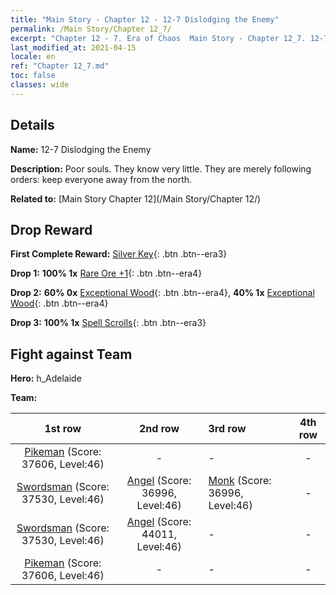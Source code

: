 ```yaml
---
title: "Main Story - Chapter 12 - 12-7 Dislodging the Enemy"
permalink: /Main Story/Chapter 12_7/
excerpt: "Chapter 12 - 7. Era of Chaos  Main Story - Chapter 12_7. 12-7 Dislodging the Enemy"
last_modified_at: 2021-04-15
locale: en
ref: "Chapter 12_7.md"
toc: false
classes: wide
---
```


## Details

 **Name:** 12-7 Dislodging the Enemy

 **Description:** Poor souls. They know very little. They are merely following orders: keep everyone away from the north.

 **Related to:** [Main Story Chapter 12](/Main Story/Chapter 12/)

## Drop Reward

 **First Complete Reward:** [Silver Key](/Items/con_693/){: .btn .btn--era3}

 **Drop 1:** **100% 1x** [Rare Ore +1](/Items/mat_40/){: .btn .btn--era4}

 **Drop 2:** **60% 0x** [Exceptional Wood](/Items/mat_34/){: .btn .btn--era4}, **40% 1x** [Exceptional Wood](/Items/mat_34/){: .btn .btn--era4}

 **Drop 3:** **100% 1x** [Spell Scrolls](/Items/con_694/){: .btn .btn--era3}


## Fight against Team
 **Hero:** h_Adelaide

 **Team:**


  | 1st row | 2nd row | 3rd row | 4th row |
  |:----:|:----:|:----|:----:|
  | [Pikeman](/units/Pikeman/) (Score: 37606, Level:46)  | - | - | - |
  | [Swordsman](/units/Swordsman/) (Score: 37530, Level:46)  | [Angel](/units/Angel/) (Score: 36996, Level:46)  | [Monk](/units/Monk/) (Score: 36996, Level:46)  | - |
  | [Swordsman](/units/Swordsman/) (Score: 37530, Level:46)  | [Angel](/units/Angel/) (Score: 44011, Level:46)  | - | - |
  | [Pikeman](/units/Pikeman/) (Score: 37606, Level:46)  | - | - | - |


